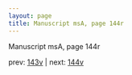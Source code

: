 ```yaml
---
layout: page
title: Manuscript msA, page 144r
---
```


Manuscript msA, page 144r

prev:  [143v](../143v) | next:  [144v](../144v)